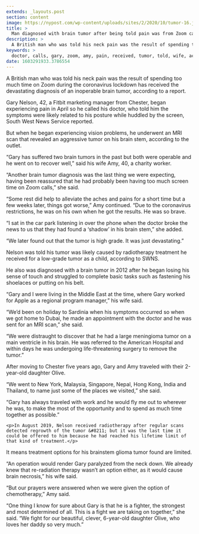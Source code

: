 ```yaml
--- 
extends: _layouts.post 
section: content 
image: https://nypost.com/wp-content/uploads/sites/2/2020/10/tumor-16.jpg?quality=90&strip=all&w=1200 
title: > 
  Man diagnosed with brain tumor after being told pain was from Zoom calls 
description: > 
  A British man who was told his neck pain was the result of spending too much time on Zoom during the coronavirus lockdown has received the devastating diagnosis of an inoperable brain tumor, according to a report.But when he began experiencing vision problems, he underwent an MRI scan that revealed an aggressive tumor on his brain stem, according to the outlet.“Another brain tumor diagnosis was the last thing we were expecting, having been reassured that he had probably been having too much screen time on Zoom calls,” she said.It was just devastating.”Nelson was told his tumor was likely caused by radiotherapy treatment he received for a low-grade tumor as a child, according to SWNS.He also was diagnosed with a brain tumor in 2012 after he began losing his sense of touch and struggled to complete basic tasks such as fastening his shoelaces or putting on his belt. 
keywords: > 
  doctor, calls, gary, zoom, amy, pain, received, tumor, told, wife, according, began, man, diagnosed, brain 
date: 1603291933.3786554 
--- 
```

<div><p>A British man who was told his neck pain was the result of spending too much time on Zoom during the coronavirus lockdown has received the devastating diagnosis of an inoperable brain tumor, according to a report.</p>
<p>Gary Nelson, 42, a Fitbit marketing manager from Chester, began experiencing pain in April so he called his doctor, who told him the symptoms were likely related to his posture while huddled by the screen, South West News Service reported.</p>
<p>But when he began experiencing vision problems, he underwent an MRI scan that revealed an aggressive tumor on his brain stem, according to the outlet.</p>
<p>&#8220;Gary has suffered two brain tumors in the past but both were operable and he went on to recover well,&#8221; said his wife Amy, 40, a charity worker.</p>
<p>&#8220;Another brain tumor diagnosis was the last thing we were expecting, having been reassured that he had probably been having too much screen time on Zoom calls,&#8221; she said.</p>
<p>&#8220;Some rest did help to alleviate the aches and pains for a short time but a few weeks later, things got worse,&#8221; Amy continued. &#8220;Due to the coronavirus restrictions, he was on his own when he got the results. He was so brave.</p>
 
<p>&#8220;I sat in the car park listening in over the phone when the doctor broke the news to us that they had found a &#8216;shadow&#8217; in his brain stem,&#8221; she added.</p>
<p>&#8220;We later found out that the tumor is high grade. It was just devastating.&#8221;</p>
<p>Nelson was told his tumor was likely caused by radiotherapy treatment he received for a low-grade tumor as a child, according to SWNS.</p>
<p>He also was diagnosed with a brain tumor in 2012 after he began losing his sense of touch and struggled to complete basic tasks such as fastening his shoelaces or putting on his belt.</p>
<p>&#8220;Gary and I were living in the Middle East at the time, where Gary worked for Apple as a regional program manager,&#8221; his wife said.</p>
<p>&#8220;We&#8217;d been on holiday to Sardinia when his symptoms occurred so when we got home to Dubai, he made an appointment with the doctor and he was sent for an MRI scan,&#8221; she said.</p>
<p>&#8220;We were distraught to discover that he had a large meningioma tumor on a main ventricle in his brain. He was referred to the American Hospital and within days he was undergoing life-threatening surgery to remove the tumor.&#8221;</p>
<p>After moving to Chester five years ago, Gary and Amy traveled with their 2-year-old daughter Olive.</p>
<p>&#8220;We went to New York, Malaysia, Singapore, Nepal, Hong Kong, India and Thailand, to name just some of the places we visited,&#8221; she said.</p>
<p>&#8220;Gary has always traveled with work and he would fly me out to wherever he was, to make the most of the opportunity and to spend as much time together as possible.&#8221;</p>

 
	<p>In August 2019, Nelson received radiotherapy after regular scans detected regrowth of the tumor &#8211; but it was the last time it could be offered to him because he had reached his lifetime limit of that kind of treatment.</p>
<p>It means treatment options for his brainstem glioma tumor found are limited.</p>
<p>&#8220;An operation would render Gary paralyzed from the neck down. We already knew that re-radiation therapy wasn&#8217;t an option either, as it would cause brain necrosis,&#8221; his wife said.</p>
<p>&#8220;But our prayers were answered when we were given the option of chemotherapy,&#8221; Amy said.</p>
<p>&#8220;One thing I know for sure about Gary is that he is a fighter, the strongest and most determined of all. This is a fight we are taking on together,&#8221; she said. &#8220;We fight for our beautiful, clever, 6-year-old daughter Olive, who loves her daddy so very much.&#8221;</p>
			</div>